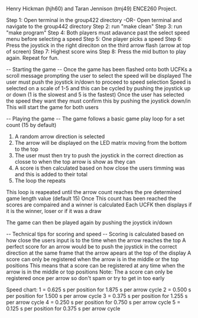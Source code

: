 Henry Hickman (hjh60) and Taran Jennison (tmj49) ENCE260 Project. 

Step 1: Open terminal in the group422 directory 
            -OR-
        Open terminal and navigate to the group442 directory
Step 2: run "make clean"
Step 3: run "make program"
Step 4: Both players must adavance past the select speed menu before selecting a speed
Step 5: One player picks a speed
Step 6: Press the  joystick in the right direciton on the third arrow flash (arrow at top of screen)
Step 7: Highest score wins
Step 8: Press the mid button to play again. Repeat for fun. 

-- Starting the game --
Once the game has been flashed onto both UCFKs a scroll message prompting the user to select the speed will be displayed
The user must push the joystick in/down to proceed to speed selection
Speed is selected on a scale of 1-5 and this can be cycled by pushing the joystick up or down
    (1 is the slowest and 5 is the fastest)
Once the user has selected the speed they want they must confirm this by pushing the joystick down/in
This will start the game for both users

-- Playing the game --
The game follows a basic game play loop for a set count (15 by default)
1) A random arrow direction is selected
2) The arrow will be displayed on the LED matrix moving from the bottom to the top
3) The user must then try to push the joystick in the correct direction as closse to when the top arrow is show as they can
4) A score is then calculated based on how close the users timming was and this is added to their total
5) The loop the repeats

This loop is reapeated until the arrow count reaches the pre determined game length value (default 15)
Once This count has been reached the scores are compaired and a winner is calculated
Each UCFK then displays if it is the winner, loser or if it was a draw

The game can then be played again by pushing the joystick in/down

-- Technical tips for scoring and speed --
Scoring is calculated based on how close the users input is to the time when the arrow reaches the top
A perfect score for an arrow would be to push the joystick in the correct direction at the same frame that the arrow apears at the top of the display
A score can only be registered when the arrow is in the middle or the top positions
    This means that a score can be registered at any time when the arrow is in the middle or top positions
    Note: The a score can only be registered once per arrow so don't spam or try to get in too early
    
Speed chart:
1 = 0.625 s per position for 1.875 s per arrow cycle
2 = 0.500 s per position for 1.500 s per arrow cycle
3 = 0.375 s per position for 1.255 s per arrow cycle
4 = 0.250 s per position for 0.750 s per arrow cycle
5 = 0.125 s per position for 0.375 s per arrow cycle